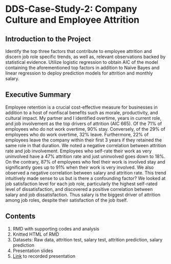 # DDS-Case-Study-2: Company Culture and Employee Attrition 

## Introduction to the Project
Identify the top three factors that contribute to employee attrition and discern job role specific trends, as well as, relevant observations backed by statistical evidence. Utilize logistic regression to obtain AIC of the model containing the aforementioned top factors in addition to Naïve Bayes and linear regression to deploy prediction models for attrition and monthly salary.

## Executive Summary
Employee retention is a crucial cost-effective measure for businesses in addition to a host of nonfiscal benefits such as morale, productivity, and cultural impact. My partner and I identified overtime, years in current role, and job involvement as the top drivers of attrition (AIC 665). Of the 71% of employees who do not work overtime, 90% stay. Conversely, of the 29% of employees who do work overtime, 32% leave. Furthermore, 22% of employees leave the company within their first 3 years if they retained the same role in that duration. We noted a negative correlation between attrition rate and job involvement. Employees who self-rate their work as very uninvolved have a 47% attrition rate and just uninvolved goes down to 18%. On the contrary, 87% of employees who feel their work is involved stay and significantly goes up to 91% when their work is very involved. We also observed a negative correlation between salary and attrition rate. This trend intuitively made sense to us but is there a confounding factor? We looked at job satisfaction level for each job role, particularly the highest self-rated level of dissatisfaction, and discovered a positive correlation between salary and job dissatisfaction. Thus salary is the biggest driver of attrition among job roles, despite their satisfaction of the job itself.

## Contents
1. RMD with supporting codes and analysis
2. Knitted HTML of RMD
3. Datasets: Raw data, attrition test, salary test, attrition prediction, salary prediction
4. Presentation slides
5. [Link](https://smu.zoom.us/rec/play/lLcUdc0OFK4UYyNQdUjTQwZ4m44ImEN6yuNGP1lSVBxBvVIHbvwARTN4Uo7oUSboE2DWhkqQrEvuSXrG.T2MHFEDdrX5Gn_7a) to recorded presentation
